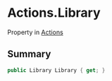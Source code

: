 # Actions.Library

Property in [Actions](/api/csharp/yarn.unity.actions.md)

## Summary



```csharp
public Library Library { get; }
```

